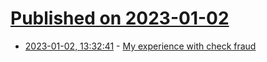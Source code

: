 # [Published on 2023-01-02](index.md)

* [2023-01-02, 13:32:41](https://news.ycombinator.com/item?id=34217629) - [My experience with check fraud](https://obliviousinvestor.com/check-fraud/)
